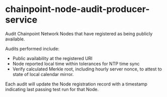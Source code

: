 # chainpoint-node-audit-producer-service

Audit Chainpoint Network Nodes that have registered
as being publicly available.

Audits performed include:

- Public availability at the registered URI
- Node reported local time within tolerances for NTP time sync
- Verify calculated Merkle root, including hourly server nonce, to attest to state of local calendar mirror.

Each audit will update the Node registration record with a
timestamp indicating last passing test run for that Node.
